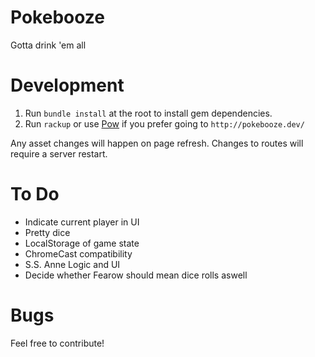 Pokebooze
=========

Gotta drink 'em all


Development
===========

1. Run `bundle install` at the root to install gem dependencies.
2. Run `rackup` or use [Pow](http://pow.cx/) if you prefer going to `http://pokebooze.dev/`

Any asset changes will happen on page refresh. Changes to routes will require a server restart.


To Do
=====

- Indicate current player in UI
- Pretty dice
- LocalStorage of game state
- ChromeCast compatibility
- S.S. Anne Logic and UI
- Decide whether Fearow should mean dice rolls aswell

Bugs
====

Feel free to contribute!